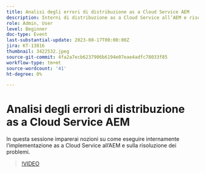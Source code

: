 ```yaml
---
title: Analisi degli errori di distribuzione as a Cloud Service AEM
description: Interni di distribuzione as a Cloud Service all’AEM e risoluzione dei problemi.
role: Admin, User
level: Beginner
doc-type: Event
last-substantial-update: 2023-08-17T00:00:00Z
jira: KT-13816
thumbnail: 3422532.jpeg
source-git-commit: 4fa2a7ecb6237906b6194e07eae4adfc78033f85
workflow-type: tm+mt
source-wordcount: '41'
ht-degree: 0%

---
```


# Analisi degli errori di distribuzione as a Cloud Service AEM

In questa sessione imparerai nozioni su come eseguire internamente l’implementazione as a Cloud Service all’AEM e sulla risoluzione dei problemi.

>[!VIDEO](https://video.tv.adobe.com/v/3422532/?learn=on)
